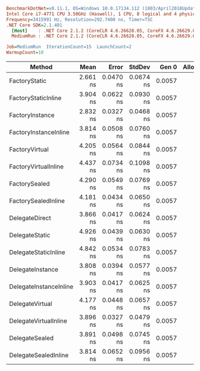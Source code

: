 ``` ini

BenchmarkDotNet=v0.11.1, OS=Windows 10.0.17134.112 (1803/April2018Update/Redstone4)
Intel Core i7-4771 CPU 3.50GHz (Haswell), 1 CPU, 8 logical and 4 physical cores
Frequency=3415991 Hz, Resolution=292.7408 ns, Timer=TSC
.NET Core SDK=2.1.401
  [Host]    : .NET Core 2.1.2 (CoreCLR 4.6.26628.05, CoreFX 4.6.26629.01), 64bit RyuJIT
  MediumRun : .NET Core 2.1.2 (CoreCLR 4.6.26628.05, CoreFX 4.6.26629.01), 64bit RyuJIT

Job=MediumRun  IterationCount=15  LaunchCount=2  
WarmupCount=10  

```
|                 Method |     Mean |     Error |    StdDev |  Gen 0 | Allocated |
|----------------------- |---------:|----------:|----------:|-------:|----------:|
|          FactoryStatic | 2.661 ns | 0.0470 ns | 0.0674 ns | 0.0057 |      24 B |
|    FactoryStaticInline | 3.904 ns | 0.0622 ns | 0.0930 ns | 0.0057 |      24 B |
|        FactoryInstance | 2.832 ns | 0.0327 ns | 0.0468 ns | 0.0057 |      24 B |
|  FactoryInstanceInline | 3.814 ns | 0.0508 ns | 0.0760 ns | 0.0057 |      24 B |
|         FactoryVirtual | 4.205 ns | 0.0564 ns | 0.0844 ns | 0.0057 |      24 B |
|   FactoryVirtualInline | 4.437 ns | 0.0734 ns | 0.1098 ns | 0.0057 |      24 B |
|          FactorySealed | 4.290 ns | 0.0549 ns | 0.0769 ns | 0.0057 |      24 B |
|    FactorySealedInline | 4.181 ns | 0.0434 ns | 0.0650 ns | 0.0057 |      24 B |
|         DelegateDirect | 3.866 ns | 0.0417 ns | 0.0624 ns | 0.0057 |      24 B |
|         DelegateStatic | 4.926 ns | 0.0439 ns | 0.0630 ns | 0.0057 |      24 B |
|   DelegateStaticInline | 4.842 ns | 0.0534 ns | 0.0783 ns | 0.0057 |      24 B |
|       DelegateInstance | 3.808 ns | 0.0394 ns | 0.0577 ns | 0.0057 |      24 B |
| DelegateInstanceInline | 3.903 ns | 0.0417 ns | 0.0625 ns | 0.0057 |      24 B |
|        DelegateVirtual | 4.177 ns | 0.0448 ns | 0.0657 ns | 0.0057 |      24 B |
|  DelegateVirtualInline | 3.896 ns | 0.0327 ns | 0.0479 ns | 0.0057 |      24 B |
|         DelegateSealed | 3.891 ns | 0.0498 ns | 0.0745 ns | 0.0057 |      24 B |
|   DelegateSealedInline | 3.814 ns | 0.0652 ns | 0.0956 ns | 0.0057 |      24 B |
